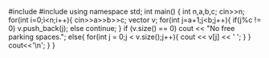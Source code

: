 #include <iostream>
#include <vector>
using namespace std;
int main() {
    int n,a,b,c;
    cin>>n;
    for(int i=0;i<n;i++){
        cin>>a>>b>>c;
        vector <int>v;
        for(int j=a+1;j<b;j++){
            if(j%c != 0)
                v.push_back(j);
            else
                continue;
        }
        if (v.size() == 0)
            cout << "No free parking spaces.";
        else{
            for(int j = 0;j < v.size();j++){
                cout << v[j] << ' ';
            }
        }
        cout<<'\n';
    }
}
